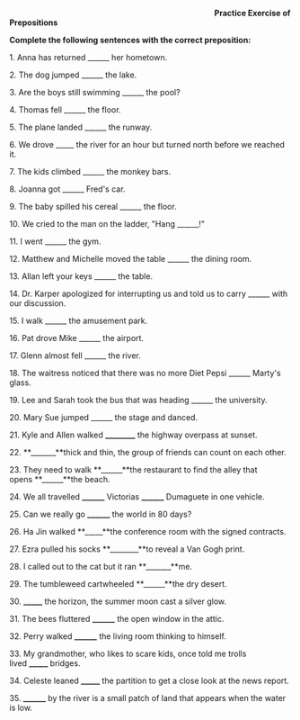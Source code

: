 ﻿`                                                   `**Practice Exercise of Prepositions** 

**Complete the following sentences with the correct preposition:**

1\. Anna has returned \_\_\_\_\_\_ her hometown.

2\. The dog jumped \_\_\_\_\_\_ the lake.

3\. Are the boys still swimming \_\_\_\_\_\_ the pool?

4\. Thomas fell \_\_\_\_\_\_ the floor.

5\. The plane landed \_\_\_\_\_\_ the runway.

6\. We drove \_\_\_\_\_ the river for an hour but turned north before we reached it.

7\. The kids climbed \_\_\_\_\_\_ the monkey bars.

8\. Joanna got \_\_\_\_\_\_ Fred's car.

9\. The baby spilled his cereal \_\_\_\_\_\_ the floor.

10\. We cried to the man on the ladder, "Hang \_\_\_\_\_\_!"

11\. I went \_\_\_\_\_\_ the gym.

12\. Matthew and Michelle moved the table \_\_\_\_\_\_ the dining room.

13\. Allan left your keys \_\_\_\_\_\_ the table.

14\. Dr. Karper apologized for interrupting us and told us to carry \_\_\_\_\_\_ with our discussion.

15\. I walk \_\_\_\_\_\_ the amusement park.

16\. Pat drove Mike \_\_\_\_\_\_ the airport.

17\. Glenn almost fell \_\_\_\_\_\_ the river.

18\. The waitress noticed that there was no more Diet Pepsi \_\_\_\_\_\_ Marty's glass.

19\. Lee and Sarah took the bus that was heading \_\_\_\_\_\_ the university.

20\. Mary Sue jumped \_\_\_\_\_\_ the stage and danced.

21\. Kyle and Allen walked **\_\_\_\_\_\_\_\_** the highway overpass at sunset.

22\. **\_\_\_\_\_\_\_**thick and thin, the group of friends can count on each other.

23\. They need to walk **\_\_\_\_\_\_**the restaurant to find the alley that opens **\_\_\_\_\_\_**the beach.

24\. We all travelled **\_\_\_\_\_\_** Victorias **\_\_\_\_\_\_** Dumaguete in one vehicle.

25\. Can we really go **\_\_\_\_\_\_** the world in 80 days?

26\. Ha Jin walked **\_\_\_\_\_**the conference room with the signed contracts.

27\. Ezra pulled his socks **\_\_\_\_\_\_\_\_**to reveal a Van Gogh print.

28\. I called out to the cat but it ran **\_\_\_\_\_\_\_**me.

29\. The tumbleweed cartwheeled **\_\_\_\_\_\_**the dry desert.

30\. **\_\_\_\_\_** the horizon, the summer moon cast a silver glow.

31\. The bees fluttered **\_\_\_\_\_\_** the open window in the attic.

32\. Perry walked **\_\_\_\_\_\_** the living room thinking to himself.

33\. My grandmother, who likes to scare kids, once told me trolls lived **\_\_\_\_\_** bridges.

34\. Celeste leaned **\_\_\_\_\_** the partition to get a close look at the news report.

35\. **\_\_\_\_\_\_** by the river is a small patch of land that appears when the water is low.

